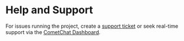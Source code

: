 # Help and Support

For issues running the project, create a [support ticket](https://help.cometchat.com/hc/en-us) or seek real-time support via the [CometChat Dashboard](http://app.cometchat.com/).
